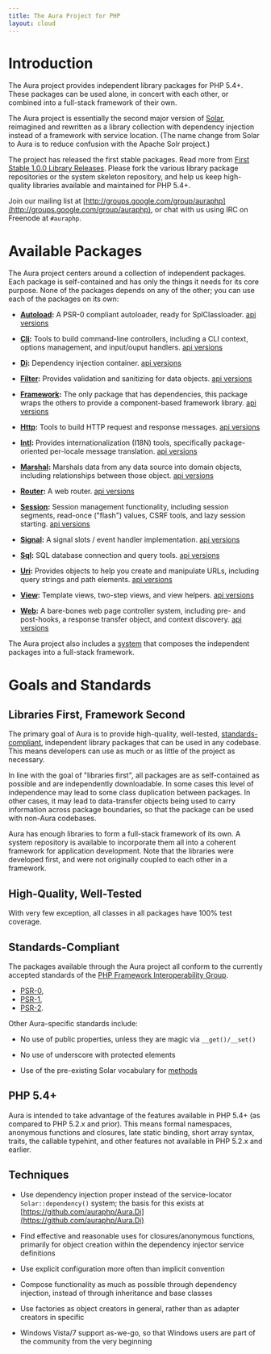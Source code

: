 ```yaml
---
title: The Aura Project for PHP
layout: cloud
---
```


<div class="grid_4" markdown="1">

Introduction
============

The Aura project provides independent library packages for PHP 5.4+. These
packages can be used alone, in concert with each other, or combined into a
full-stack framework of their own.

The Aura project is essentially the second major version of
[Solar](http://solarphp.com), reimagined and rewritten as a library collection
with dependency injection instead of a framework with service location. (The
name change from Solar to Aura is to reduce confusion with the Apache Solr
project.)

The project has released the first stable packages. Read more from
[First Stable 1.0.0 Library Releases](http://auraphp.github.com/2012/11/12/first-stable-releases/).
Please fork the various library package repositories or the system
skeleton repository, and help us keep high-quality libraries available and
maintained for PHP 5.4+. 

Join our mailing list at
[http://groups.google.com/group/auraphp](http://groups.google.com/group/auraphp),
or chat with us using IRC on Freenode at `#auraphp`.

</div>

<div class="grid_8" markdown="1">

Available Packages
==================

The Aura project centers around a collection of independent packages. Each
package is self-contained and has only the things it needs for its core
purpose. None of the packages depends on any of the other; you can use each of
the packages on its own:

- **[Autoload](https://github.com/auraphp/Aura.Autoload):** A PSR-0 compliant
  autoloader, ready for SplClassloader. [api versions](http://auraphp.github.com/Aura.Autoload)

- **[Cli](https://github.com/auraphp/Aura.Cli):** Tools to build command-line
  controllers, including a CLI context, options management, and input/ouput
  handlers. [api versions](http://auraphp.github.com/Aura.Cli)

- **[Di](https://github.com/auraphp/Aura.Di):** Dependency injection
  container. [api versions](http://auraphp.github.com/Aura.Di)

- **[Filter](https://github.com/auraphp/Aura.Filter):** Provides validation and
  sanitizing for data objects. [api versions](http://auraphp.github.com/Aura.Filter)

- **[Framework](https://github.com/auraphp/Aura.Framework):** The only package
  that has dependencies, this package wraps the others to provide a
  component-based framework library. [api versions](http://auraphp.github.com/Aura.Framework)

- **[Http](https://github.com/auraphp/Aura.Http):** Tools to build HTTP
  request and response messages.  [api versions](http://auraphp.github.com/Aura.Http)

- **[Intl](https://github.com/auraphp/Aura.Intl):** Provides internationalization 
  (I18N) tools, specifically package-oriented per-locale message translation.
  [api versions](http://auraphp.github.com/Aura.Intl)
  
- **[Marshal](https://github.com/auraphp/Aura.Marshal):** Marshals data from
  any data source into domain objects, including relationships between those
  object. [api versions](http://auraphp.github.com/Aura.Marshal)

- **[Router](https://github.com/auraphp/Aura.Router):** A web router.
  [api versions](http://auraphp.github.com/Aura.Router)

- **[Session](https://github.com/auraphp/Aura.Session):** Session management 
  functionality, including session segments, read-once ("flash") values, CSRF 
  tools, and lazy session starting.  [api versions](http://auraphp.github.com/Aura.Session)

- **[Signal](https://github.com/auraphp/Aura.Signal):** A signal slots / event
  handler implementation. [api versions](http://auraphp.github.com/Aura.Signal)

- **[Sql](https://github.com/auraphp/Aura.Sql):** SQL database connection and
  query tools. [api versions](http://auraphp.github.com/Aura.Sql)

- **[Uri](https://github.com/auraphp/Aura.Uri):** Provides objects to 
  help you create and manipulate URLs, including query strings and path elements.
  [api versions](http://auraphp.github.com/Aura.Uri)
  
- **[View](https://github.com/auraphp/Aura.View):** Template views, two-step
  views, and view helpers. [api versions](http://auraphp.github.com/Aura.View)

- **[Web](https://github.com/auraphp/Aura.Web):** A bare-bones web page
  controller system, including pre- and post-hooks, a response transfer
  object, and context discovery. [api versions](http://auraphp.github.com/Aura.Web)

The Aura project also includes a [system](https://github.com/auraphp/system)
that composes the independent packages into a full-stack framework.


Goals and Standards
===================

Libraries First, Framework Second
---------------------------------

The primary goal of Aura is to provide high-quality, well-tested,
[standards-compliant](http://php-fig.org), independent library packages that
can be used in any codebase. This means developers can use as much or as
little of the project as necessary.

In line with the goal of "libraries first", all packages are as self-contained
as possible and are independently downloadable. In some cases this level of
independence may lead to some class duplication between packages. In other
cases, it may lead to data-transfer objects being used to carry information
across package boundaries, so that the package can be used with non-Aura
codebases.

Aura has enough libraries to form a full-stack framework of its own. A system
repository is available to incorporate them all into a coherent framework for
application development. Note that the libraries were developed first, and
were not originally coupled to each other in a framework.


High-Quality, Well-Tested
-------------------------

With very few exception, all classes in all packages have 100% test coverage.


Standards-Compliant
-------------------

The packages available through the Aura project all conform to the currently
accepted standards of the [PHP Framework Interoperability
Group](http://www.php-fig.org/).

- [PSR-0](https://github.com/php-fig/fig-standards/blob/master/accepted/PSR-0.md),
- [PSR-1](https://github.com/php-fig/fig-standards/blob/master/accepted/PSR-1-basic-coding-standard.md), 
- [PSR-2](https://github.com/php-fig/fig-standards/blob/master/accepted/PSR-2-coding-style-guide.md).

Other Aura-specific standards include:

- No use of public properties, unless they are magic via `__get()/__set()`

- No use of underscore with protected elements

- Use of the pre-existing Solar vocabulary for
  [methods](http://solarphp.com/manual/appendix-standards.naming.methods)


PHP 5.4+
--------

Aura is intended to take advantage of the features available in PHP 5.4+ (as
compared to PHP 5.2.x and prior). This means formal namespaces, anonymous
functions and closures, late static binding, short array syntax, traits, the
callable typehint, and other features not available in PHP 5.2.x and earlier.


Techniques
----------

- Use dependency injection proper instead of the service-locator
  `Solar::dependency()` system; the basis for this exists at
  [https://github.com/auraphp/Aura.Di](https://github.com/auraphp/Aura.Di)

- Find effective and reasonable uses for closures/anonymous functions,
  primarily for object creation within the dependency injector service
  definitions

- Use explicit configuration more often than implicit convention

- Compose functionality as much as possible through dependency injection,
  instead of through inheritance and base classes

- Use factories as object creators in general, rather than as adapter creators
  in specific

- Windows Vista/7 support as-we-go, so that Windows users are part of the
  community from the very beginning
</div>
